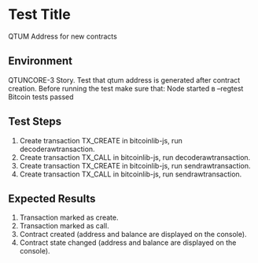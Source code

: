 # Test Title

QTUM Address for new contracts

## Environment

QTUNCORE-3 Story. Test that qtum address is generated after contract creation. Before running the test make sure that: 
Node started в –regtest
Bitcoin tests passed

## Test Steps

1. Create transaction TX_CREATE in bitcoinlib-js, run decoderawtransaction.
2. Create transaction TX_CALL in bitcoinlib-js, run decoderawtransaction.
3. Create transaction TX_CREATE in bitcoinlib-js, run sendrawtransaction.
3. Create transaction TX_CALL in bitcoinlib-js, run sendrawtransaction.

## Expected Results

1. Transaction marked as create.
2. Transaction marked as call.
3. Contract created (address and balance are displayed on the console).
4. Contract state changed (address and balance are displayed on the console).
